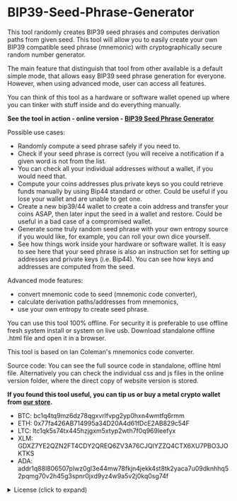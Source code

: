 # BIP39-Seed-Phrase-Generator
This tool randomly creates BIP39 seed phrases and computes derivation paths from given seed. This tool will allow you to easily create your own BIP39 compatible seed phrase (mnemonic) with cryptographically secure random number generator.

The main feature that distinguish that tool from other available is a default simple mode, that allows easy BIP39 seed phrase generation for everyone. However, when using advanced mode, user can access all features.

You can think of this tool as a hardware or software wallet opened up where you can tinker with stuff inside and do everything manually.

**See the tool in action - online version -  [BIP39 Seed Phrase Generator](https://getcoinplate.com/bip39-seed-phrase-mnemonics-generator-offline-online-tool/)**

Possible use cases:
- Randomly compute a seed phrase safely if you need to.
- Check if your seed phrase is correct (you will receive a notification if a given word is not from the list.
- You can check all your individual addresses without a wallet, if you would need that.
- Compute your coins addresses plus private keys so you could retrieve funds manually by using Bip44 standard or other. Could be useful if you lose your wallet and are unable to get one.
- Create a new bip39/44 wallet to create a coin address and transfer your coins ASAP, then later input the seed in a wallet and restore. Could be useful in a bad case of a compromised wallet.
- Generate some truly random seed phrase with your own entropy source if you would like, for example, you can roll your own dice yourself.
- See how things work inside your hardware or software wallet. It is easy to see here that your seed phrase is also an instruction set for setting up addresses and private keys (i.e. Bip44). You can see how keys and addresses are computed from the seed.

Advanced mode features:
- convert mnemonic code to seed (mnemonic code converter),
- calculate derivation paths/addresses from mnemonics,
- use your own entropy to create seed phrase.

You can use this tool 100% offline. For security it is preferable to use offline fresh system install or system on live usb. Download standalone offline .html file and open it in a browser.


This tool is based on Ian Coleman's mnemonics code converter.

Source code:
You can see the full source code in standalone, offline html file. Alternatively you can check the individual css and js files in the online version folder, where the direct copy of website version is stored.


**If you found this tool useful, you can tip us or buy a metal crypto wallet from [our store](https://getcoinplate.com/).**

- BTC: bc1q4tq9mz6dz78qgxvrlfvpg2yp0hxn4wmtfq6rmm
- ETH: 0x77fa426AB714995a34D20A4d61fDcE2AB829c54F
- LTC: ltc1qk5s74tx445hzjgxm5xtyp2wth7f0q969leefyx
- XLM: GDXZ7YE2QZN2FT4CDY2QREQ6ZV3A76CJQIYZZQ4CTX6XU7PBO3JOKTKS
- ADA: addr1q88l806507plwz0gl3e44mw78fkjn4jekk4st8tk2yaca7u09dknhhq52pqmg70v2h45g3spnr0jxd9yz4w9a5v2j0kq0sg74f




<details><summary> License (click to expand) </summary
<p>The MIT License (MIT) Copyright (c) 2022 Coinplate</p>

<p>Permission is hereby granted, free of charge, to any person obtaining a copy of this software and associated documentation files (the "Software"), to deal in the Software without restriction, including without limitation the rights to use, copy, modify, merge, publish, distribute, sublicense, and/or sell copies of the Software, and to permit persons to whom the Software is furnished to do so, subject to the following conditions:

The above copyright notice and this permission notice shall be included in all copies or substantial portions of the Software.

THE SOFTWARE IS PROVIDED "AS IS", WITHOUT WARRANTY OF ANY KIND, EXPRESS OR IMPLIED, INCLUDING BUT NOT LIMITED TO THE WARRANTIES OF MERCHANTABILITY, FITNESS FOR A PARTICULAR PURPOSE AND NONINFRINGEMENT. IN NO EVENT SHALL THE AUTHORS OR COPYRIGHT HOLDERS BE LIABLE FOR ANY CLAIM, DAMAGES OR OTHER LIABILITY, WHETHER IN AN ACTION OF CONTRACT, TORT OR OTHERWISE, ARISING FROM, OUT OF OR IN CONNECTION WITH THE SOFTWARE OR THE USE OR OTHER DEALINGS IN THE SOFTWARE.</p>

</details>
